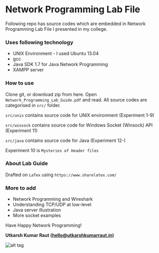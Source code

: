 # Network Programming Lab File

Following repo has source codes which are embedded in Network Programming Lab File I presented in my college.


### Uses following technology 
* UNIX Environment - I used Ubuntu 13.04
* gcc
* Java SDK 1.7 for Java Network Programming 
* XAMPP server

### How to use

Clone git, or download zip from here. Open ``Network_Programming_Lab_Guide.pdf`` and read. All source codes are categorised in ```src/``` folder.

`src/unix` contains source code for UNIX environment (Experiment 1-9)

`src/winsock` contains source code for Windows Socket  (Winsock) API (Experiment 11)

`src/java` contains source code for Java (Experiment 12-)

Experiment 10 is ``Mysteries of Header files``

### About Lab Guide

Drafted on ``LaTex`` using ``https://www.sharelatex.com/``

### More to add

 - Network Programming and Wireshark
 - Understanding TCP/UDP at low-level
 - Java server illustration
 - More socket examples

Have Happy Network Programming! 

**Utkarsh Kumar Raut (hello@utkarshkumarraut.in)**

![alt tag](https://raw.github.com/username/projectname/branch/path/to/img.png)    
